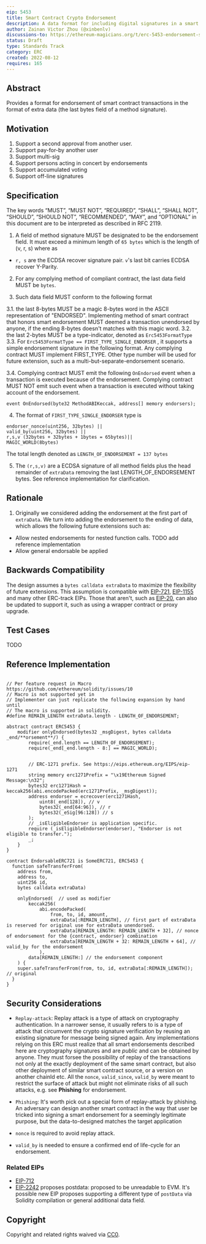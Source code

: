 ```yaml
---
eip: 5453
title: Smart Contract Crypto Endorsement
description: A data format for including digital signatures in a smart contract function call.
author: Zainan Victor Zhou (@xinbenlv)
discussions-to: https://ethereum-magicians.org/t/erc-5453-endorsement-standard/10355
status: Draft
type: Standards Track
category: ERC
created: 2022-08-12
requires: 165
---
```


## Abstract

Provides a format for endorsement of smart contract transactions in the format of extra data (the last bytes field of a method signature).

## Motivation

1. Support a second approval from another user.
2. Support pay-for-by another user
3. Support multi-sig
4. Support persons acting in concert by endorsements
5. Support accumulated voting
6. Support off-line signatures

## Specification

The key words “MUST”, “MUST NOT”, “REQUIRED”, “SHALL”, “SHALL NOT”, “SHOULD”, “SHOULD NOT”, “RECOMMENDED”, “MAY”, and “OPTIONAL” in this document are to be interpreted as described in RFC 2119.

1. A field of method signature MUST be designated to be the endorsement field.
It must exceed a minimum length of `65 bytes` which is the length of (v, r, s) where as
- `r, s` are the ECDSA recover signature pair. `v`'s last bit carries ECDSA recover Y-Parity.

2. For any complying method of compliant contract, the last data field MUST be `bytes`.

3. Such data field MUST conform to the following format

3.1. the last 8-bytes MUST be a magic 8-bytes word in the ASCII representation of "ENDORSED".
Implementing method of smart contract that honors smart endorsement MUST deemed a transaction unendorsed by anyone,
if the ending 8-bytes doesn't matches with this magic word.
3.2. the last 2-bytes MUST be a type-indicator, denoted as `Erc5453FormatType`
3.3. For `Erc5453FormatType == FIRST_TYPE_SINGLE_ENDORSER` <!--TODO determine a type number-->,
it supports a simple endorsement signature in the following format. Any complying contract MUST implement FIRST_TYPE.
Other type number will be used for future extension, such as a multi-but-separate-endorsement scenario.

3.4. Complying contract MUST emit the following `OnEndorsed` event when a transaction is executed because of the endorsement. Complying contract MUST NOT emit such event when a transaction is executed without taking account of the endorsement.

```solidity
event OnEndorsed(byte32 MethodABIKeccak, address[] memory endorsers);
```

4. The format of `FIRST_TYPE_SINGLE_ENDORSER` type is

```solidity
endorser_nonce(uint256, 32bytes) ||
valid_by(uint256, 32bytes) ||
r,s,v (32bytes + 32bytes + 1bytes = 65bytes)||
MAGIC_WORLD(8bytes)
```

The total length denoted as `LENGTH_OF_ENDORSEMENT = 137 bytes`

5. The `(r,s,v)` are a ECDSA signature of all method fields plus the head remainder of `extraData` removing
the last LENGTH_OF_ENDORSEMENT bytes. See reference implementation for clarification.

## Rationale

<!-- TODO add the following after EIP-5269 becomes available
1. Choosing [EIP-5269] instead of [EIP-165](./eip-165.md) because the data format cannot be represented by format.
 -->

1. Originally we considered adding the endorsement at the first part of `extraData`. We turn into adding the endorsement to the ending of data, which allows the following future extensions such as:

- Allow nested endorsements for nested function calls. TODO add reference implementation
- Allow general endorsable be applied

## Backwards Compatibility

The design assumes a `bytes calldata extraData` to maximize the flexibility of future extensions.
This assumption is compatible with [EIP-721](eip-721.md), [EIP-1155](eip-1155.md) and many other ERC-track EIPs.
Those that aren't, such as [EIP-20](./eip-20.md), can also be updated to support it,
such as using a wrapper contract or proxy upgrade.

## Test Cases
TODO

## Reference Implementation
```solidity

// Per feature request in Macro https://github.com/ethereum/solidity/issues/10
// Macro is not supported yet in
// Implementer can just replicate the following expansion by hand until
// The macro is supported in solidity.
#define REMAIN_LENGTH extraData.length - LENGTH_OF_ENDORSEMENT;

abstract contract ERC5453 {
    modifier onlyEndorsed(bytes32 _msgDigest, bytes calldata _end/**orsement**/) {
        require(_end.length == LENGTH_OF_ENDORSEMENT);
        require(_end[_end.length - 8:] == MAGIC_WORLD);


        // ERC-1271 prefix. See https://eips.ethereum.org/EIPS/eip-1271
        string memory erc1271Prefix = "\x19Ethereum Signed Message:\n32";
        bytes32 erc1271Hash = keccak256(abi.encodePacked(erc1271Prefix, _msgDigest));
        address endorser = ecrecover(erc1271Hash,
            uint8(_end[128]), // v
            bytes32(_end[64:96]), // r
            bytes32(_eSig[96:128]) // s
        );
        // _isEligibleEndorser is application specific.
        require (_isEligibleEndorser(endorser), "Endorser is not eligible to transfer.");
        _;
    }
}

contract EndorsableERC721 is SomeERC721, ERC5453 {
  function safeTransferFrom(
    address from,
    address to,
    uint256 id,
    bytes calldata extraData)

    onlyEndorsed(  // used as modifier
        keccak256(
            abi.encodePacked(
                from, to, id, amount,
                extraData[:REMAIN_LENGTH], // first part of extraData is reserved for original use for extraData unendorsed.
                extraData[REMAIN_LENGTH: REMAIN_LENGTH + 32], // nonce of endorsement for the {contract, endorser} combination
                extraData[REMAIN_LENGTH + 32: REMAIN_LENGTH + 64], // valid_by for the endorsement
            ),
        data[REMAIN_LENGTH:] // the endorsement component
    ) {
    super.safeTransferFrom(from, to, id, extraData[:REMAIN_LENGTH]); // original
  }
}
```

## Security Considerations

- `Replay-attack`: Replay attack is a type of attack on cryptography authentication.
In a narrower sense, it usually refers to is a type of attack that circumvent the crypto
signature verification by reusing an existing signature for message being signed again.
Any implementations relying on this ERC must realize that all smart endorsements
described here are cryptography signatures and are *public* and can be obtained by anyone.
They must forsee the possibility of replay of the transactions not only
at the exactly deployment of the same smart contract, but also other deployment
of similar smart contract source, or a version on another chainId etc.
All the `nonce`, `valid_since`, `valid_by` were meant to restrict the surface of attack but
might not eliminate risks of all such attacks, e.g. see **Phishing** for endorsement.

- `Phishing`: It's worth pick out a special form of replay-attack by phishing.
An adversary can design another smart contract in the way that user be tricked
into signing a smart endorsement for a seemingly legitimate purpose,
but the data-to-designed matches the target application

- `nonce` is required to avoid replay attack.
- `valid_by` is needed to ensure a confirmed end of life-cycle for an endorsement.

### Related EIPs

- [EIP-712](./eip-712.md)
- [EIP-2242](./eip-2242.md) proposes postdata: proposed to be unreadable to EVM. It's possible new EIP
proposes supporting a different type of `postData` via Solidity compilation or general additional data
field.

## Copyright
Copyright and related rights waived via [CC0](../LICENSE.md).
